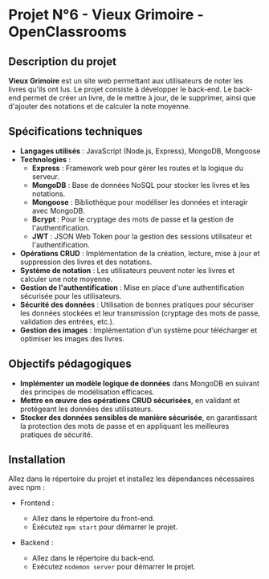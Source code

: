 # Projet N°6 - Vieux Grimoire - OpenClassrooms

## Description du projet

**Vieux Grimoire** est un site web permettant aux utilisateurs de noter les livres qu'ils ont lus. Le projet consiste à développer le back-end.
Le back-end permet de créer un livre, de le mettre à jour, de le supprimer, ainsi que d'ajouter des notations et de calculer la note moyenne. 


## Spécifications techniques

- **Langages utilisés** : JavaScript (Node.js, Express), MongoDB, Mongoose
- **Technologies** :
  - **Express** : Framework web pour gérer les routes et la logique du serveur.
  - **MongoDB** : Base de données NoSQL pour stocker les livres et les notations.
  - **Mongoose** : Bibliothèque pour modéliser les données et interagir avec MongoDB.
  - **Bcrypt** : Pour le cryptage des mots de passe et la gestion de l'authentification.
  - **JWT** : JSON Web Token pour la gestion des sessions utilisateur et l'authentification.
- **Opérations CRUD** : Implémentation de la création, lecture, mise à jour et suppression des livres et des notations.
- **Système de notation** : Les utilisateurs peuvent noter les livres et calculer une note moyenne.
- **Gestion de l'authentification** : Mise en place d'une authentification sécurisée pour les utilisateurs.
- **Sécurité des données** : Utilisation de bonnes pratiques pour sécuriser les données stockées et leur transmission (cryptage des mots de passe, validation des entrées, etc.).
- **Gestion des images** : Implémentation d'un système pour télécharger et optimiser les images des livres.

## Objectifs pédagogiques

- **Implémenter un modèle logique de données** dans MongoDB en suivant des principes de modélisation efficaces.
- **Mettre en œuvre des opérations CRUD sécurisées**, en validant et protégeant les données des utilisateurs.
- **Stocker des données sensibles de manière sécurisée**, en garantissant la protection des mots de passe et en appliquant les meilleures pratiques de sécurité.

## Installation
 Allez dans le répertoire du projet et installez les dépendances nécessaires avec npm :

   - Frontend :
     - Allez dans le répertoire du front-end.
     - Exécutez `npm start` pour démarrer le projet.
  
   - Backend :
     - Allez dans le répertoire du back-end.
     - Exécutez `nodemon server` pour démarrer le projet.
